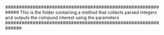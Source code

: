 #############################################################
This is the folder containing a method that collects parsed integers and outputs the compund interest using the parameters
##############################################################